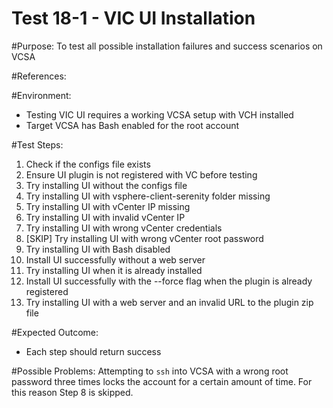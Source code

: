 Test 18-1 - VIC UI Installation
======

#Purpose:
To test all possible installation failures and success scenarios on VCSA

#References:

#Environment:
* Testing VIC UI requires a working VCSA setup with VCH installed
* Target VCSA has Bash enabled for the root account

#Test Steps:
1. Check if the configs file exists
2. Ensure UI plugin is not registered with VC before testing
3. Try installing UI without the configs file
4. Try installing UI with vsphere-client-serenity folder missing
5. Try installing UI with vCenter IP missing
6. Try installing UI with invalid vCenter IP
7. Try installing UI with wrong vCenter credentials
8. [SKIP] Try installing UI with wrong vCenter root password
9. Try installing UI with Bash disabled
10. Install UI successfully without a web server
11. Try installing UI when it is already installed
12. Install UI successfully with the --force flag when the plugin is already registered
13. Try installing UI with a web server and an invalid URL to the plugin zip file

#Expected Outcome:
* Each step should return success

#Possible Problems:
Attempting to `ssh` into VCSA with a wrong root password three times locks the account for a certain amount of time. For this reason Step 8 is skipped.
